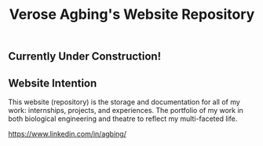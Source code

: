 <header>

# Verose Agbing's Website Repository

</header>

## Currently Under Construction!

## Website Intention
<p>
  This website (repository) is the storage and documentation for all of my work: internships, projects, and experiences. The portfolio of my work in both biological engineering and theatre to reflect my multi-faceted life.
</p>

<footer>

https://www.linkedin.com/in/agbing/

</footer>
